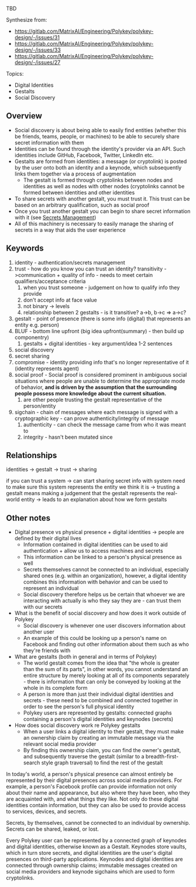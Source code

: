 TBD

Synthesize from:

* https://gitlab.com/MatrixAI/Engineering/Polykey/polykey-design/-/issues/31
* https://gitlab.com/MatrixAI/Engineering/Polykey/polykey-design/-/issues/33
* https://gitlab.com/MatrixAI/Engineering/Polykey/polykey-design/-/issues/27

Topics:

* Digital Identities
* Gestalts
* Social Discovery

## Overview
* Social discovery is about being able to easily find entities (whether this be friends, teams, people, or machines) to be able to securely share secret information with them
* Identities can be found through the identity's provider via an API. Such identities include GitHub, Facebook, Twitter, LinkedIn etc.
* Gestalts are formed from identities: a message (or cryptolink) is posted by the user onto both an identity and a keynode, which subsequently links them together via a process of augmentation
  * The gestalt is formed through cryptolinks between nodes and identities as well as nodes with other nodes (cryptolinks cannot be formed between identities and other identities
* To share secrets with another gestalt, you must trust it. This trust can be based on an arbitrary qualification, such as social proof
* Once you trust another gestalt you can begin to share secret information with it (see [Secrets Management](secrets-management))
* All of this machinery is necessary to easily manage the sharing of secrets in a way that aids the user experience


## Keywords
1. identity - authentication/secrets management
2. trust - how do you know you can trust an identity? transitivity ->communication + quality of info - needs to meet certain qualifiers/acceptance criteria
   1. when you trust someone - judgement on how to qualify info they provide
   2. don't accept info at face value
   3. not binary -> levels
   4. relationship between 2 gestalts - is it transitive? a->b, b->c => a->c?
3. gestalt - point of presence (there is some info (digital) that represents an entity e.g. person)
4. BLUF - bottom line upfront (big idea upfront(summary) - then build up componentry)
   1. gestalts + digital identities - key argument/idea 1-2 sentences
5. social discovery
6. secret sharing
7. compromise - identity providing info that's no longer representative of it (identity represents agent)
8. social proof - Social proof is considered prominent in ambiguous social situations where people are unable to determine the appropriate mode of behavior, **and is driven by the assumption that the surrounding people possess more knowledge about the current situation.**
   1. are other people trusting the gestalt representative of the person/entity
9. sigchain - chain of messages where each message is signed with a cryptographic key - can prove authenticity/integrity of message
   1.  authenticity - can check the message came from who it was meant to
   2.  integrity - hasn't been mutated since


## Relationships
identities -> gestalt -> trust -> sharing

if you can trust a system -> can start sharing secret info with system
need to make sure this system represents the entity we think it is -> trusting a gestalt means making a judgement that the gestalt represents the real-world entity
-> leads to an explanation about how we form gestalts



## Other notes
* Digital presence vs physical presence + digital identities -> people are defined by their digital lives
  * Information contained in digital identities can be used to aid authentication + allow us to access machines and secrets
  * This information can be linked to a person's physical presence as well
  * Secrets themselves cannot be connected to an individual, especially shared ones (e.g. within an organization), however, a digital identity combines this information with behavior and can be used to represent an individual
  * Social discovery therefore helps us be certain that whoever we are interacting with actually is who they say they are - can trust them with our secrets
* What is the benefit of social discovery and how does it work outside of Polykey
  * Social discovery is whenever one user discovers information about another user
  * An example of this could be looking up a person's name on Facebook and finding out other information about them such as who they're friends with
* What are gestalts (both in general and in terms of Polykey)
  * The world gestalt comes from the idea that "the whole is greater than the sum of its parts", in other words, you cannot understand an entire structure by merely looking at all of its components separately - there is information that can only be conveyed by looking at the whole in its complete form
  * A person is more than just their individual digital identities and secrets - these need to be combined and connected together in order to see the person's full physical identity
  * Polykey users are represented by gestalts: connected graphs containing a person's digital identities and keynodes (secrets)
* How does social discovery work re Polykey gestalts
  * When a user links a digital identity to their gestalt, they must make an ownership claim by creating an immutable message via the relevant social media provider
  * By finding this ownership claim, you can find the owner's gestalt, and subsequently traverse the gestalt (similar to a breadth-first-search style graph traversal) to find the rest of the gestalt


In today's world, a person's physical presence can almost entirely be represented by their digital presences across social media providers. For example, a person's Facebook profile can provide information not only about their name and appearance, but also where they have been, who they are acquainted with, and what things they like. Not only do these digital identities contain information, but they can also be used to provide access to services, devices, and secrets.

Secrets, by themselves, cannot be connected to an individual by ownership. Secrets can be shared, leaked, or lost.

Every Polykey user can be represented by a connected graph of keynodes and digital identities, otherwise known as a Gestalt. Keynodes store vaults, which in turn store secrets, and digital identities are the user's digital presences on third-party applications. Keynodes and digital identities are connected through ownership claims; immutable messages created on social media providers and keynode sigchains which are used to form cryptolinks.
